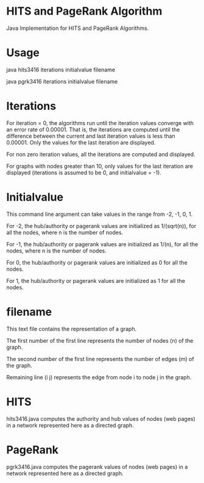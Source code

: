 # HITS and PageRank Algorithm
Java Implementation for HITS and PageRank Algorithms.

# Usage
java hits3416 iterations initialvalue filename

java pgrk3416 iterations initialvalue filename

# Iterations
For iteration = 0, the algorithms run until the iteration values converge with an error rate of 0.00001. That is, the iterations are computed until the difference between the current and last iteration values is less than 0.00001. Only the values for the last iteration are displayed.

For non zero iteration values, all the iterations are computed and displayed.

For graphs with nodes greater than 10, only values for the last iteration are displayed (iterations is assumed to be 0, and initialvalue = -1).

# Initialvalue
This command line argument can take values in the range from -2, -1, 0, 1. 

For -2, the hub/authority or pagerank values are initialized as 1/(sqrt(n)), for all the nodes, where n is the number of nodes.

For -1, the hub/authority or pagerank values are initialized as 1/(n), for all the nodes, where n is the number of nodes.

For 0, the hub/authority or pagerank values are initialized as 0 for all the nodes.

For 1, the hub/authority or pagerank values are initialized as 1 for all the nodes. 

# filename
This text file contains the representation of a graph.

The first number of the first line represents the number of nodes (n) of the graph.

The second number of the first line represents the number of edges (m) of the graph.

Remaining line (i j) represents the edge from node i to node j in the graph.

# HITS
hits3416.java computes the authority and hub values of nodes (web pages) in a network represented here as a directed graph.

# PageRank
pgrk3416.java computes the pagerank values of nodes (web pages) in a network represented here as a directed graph.
